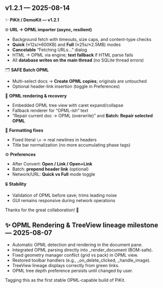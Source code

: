 ## v1.2.1 — 2025-08-14

✨ **PiKit / DemoKit — v1.2.1**

🌐 **URL → OPML importer (async, resilient)**
- Background fetch with timeouts, size caps, and content-type checks
- **Quick** (≈12s/≈600KB) and **Full** (≈25s/≈2.5MB) modes
- **Cancelable** “Fetching URLs…” dialog
- HTML → OPML via engine; **text fallback** if HTML parse fails
- All **database writes on the main thread** (no SQLite thread errors)

🗂️ **SAFE Batch OPML**
- Multi-select docs → **Create OPML copies**; originals are untouched
- Optional header-link insertion (toggle in Preferences)

🧩 **OPML rendering & recovery**
- Embedded OPML tree view with caret expand/collapse
- Fallback renderer for “OPML-ish” text
- “Repair current doc → OPML (overwrite)” and **Batch: Repair selected OPML**

🧹 **Formatting fixes**
- Fixed literal `\n` → real newlines in headers
- Title bar normalization (no more accumulating phase tags)

⚙️ **Preferences**
- After Convert: **Open / Link / Open+Link**
- Batch: **prepend header link** (optional)
- Network/URL: **Quick vs Full** mode toggle

🔒 **Stability**
- Validation of OPML before save; trims leading noise
- GUI remains responsive during network operations

Thanks for the great collaboration! 🚀

## ✨ OPML Rendering & TreeView lineage milestone — 2025-08-07

- Automatic OPML detection and rendering in the document pane.
- Integrated OPML parsing directly into _render_document (BOM-safe).
- Fixed geometry manager conflict (grid vs pack) in OPML view.
- Restored toolbar handlers (e.g., _on_delete_clicked, _handle_image).
- TreeView lineage displays correctly from green links.
- OPML tree depth preference persists until changed by user.

Tagging this as the first stable OPML-capable build of PiKit.

